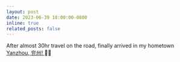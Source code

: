 ```yaml
---
layout: post
date: 2023-06-39 18:00:00-0800
inline: true
related_posts: false
---
```


After almost 30hr travel on the road, finally arrived in my hometown <a href='https://en.wikipedia.org/wiki/Yanzhou_District'> Yanzhou, 兖州! </a>🎉🥳
